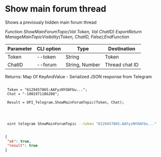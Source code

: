 ﻿---
sidebar_position: 8
---

# Show main forum thread
 Shows a previously hidden main forum thread


*Function ShowMainForumTopic(Val Token, Val ChatID) ExportReturn ManageMainTopicVisibility(Token, ChatID, False);EndFunction*

 | Parameter | CLI option | Type | Destination |
 |-|-|-|-|
 | Token | --token | String | Token |
 | ChatID | --forum | String, Number | Thread chat ID |

 
 Returns: Map Of KeyAndValue - Serialized JSON response from Telegram

```bsl title="Code example"
	
 Token = "6129457865:AAFyzNYOAFbu...";
 Chat = "-1001971186208";
 
 Result = OPI_Telegram.ShowMainForumTopic(Token, Chat);
 
	
```

```sh title="CLI command example"
 
 oint telegram ShowMainForumTopic --token "6129457865:AAFyzNYOAFbu..." --forum %forum%


```


```json title="Result"

{
 "ok": true,
 "result": true
}

```
